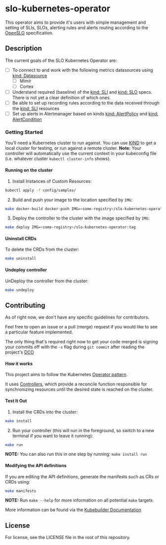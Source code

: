 # slo-kubernetes-operator
This operator aims to provide it's users with simple management and setting of SLIs, SLOs, alerting rules and alerts routing according to the
[OpenSLO](https://github.com/OpenSLO/OpenSLO) specification.

## Description
The current goals of the SLO Kubernetes Operator are:

- [ ] To connect to and work with the following metrics datasources using [kind: Datasource](https://github.com/OpenSLO/OpenSLO#datasource)
    - [ ] Mimir
    - [ ] Cortex
- [ ] Understand required (baseline) of the [kind: SLI](https://github.com/OpenSLO/OpenSLO#sli) and [kind: SLO](https://github.com/OpenSLO/OpenSLO#slo)
        specs. There is not yet a clear definition of which ones.
- [ ] Be able to set up recording rules according to the data received through the [kind: SLI](https://github.com/OpenSLO/OpenSLO#sli) resources
- [ ] Set up alerts in Alertmanager based on kinds [kind: AlertPolicy](https://github.com/OpenSLO/OpenSLO#alertpolicy) and
        [kind: AlertCondition](https://github.com/OpenSLO/OpenSLO#alertcondition)

### Getting Started
You’ll need a Kubernetes cluster to run against. You can use [KIND](https://sigs.k8s.io/kind) to get a local cluster for testing, or run against a remote cluster.
**Note:** Your controller will automatically use the current context in your kubeconfig file (i.e. whatever cluster `kubectl cluster-info` shows).

#### Running on the cluster
1. Install Instances of Custom Resources:

```sh
kubectl apply -f config/samples/
```

2. Build and push your image to the location specified by `IMG`:

```sh
make docker-build docker-push IMG=<some-registry>/slo-kubernetes-operator:tag
```

3. Deploy the controller to the cluster with the image specified by `IMG`:

```sh
make deploy IMG=<some-registry>/slo-kubernetes-operator:tag
```

#### Uninstall CRDs
To delete the CRDs from the cluster:

```sh
make uninstall
```

#### Undeploy controller
UnDeploy the controller from the cluster:

```sh
make undeploy
```

## Contributing
As of right now, we don't have any specific guidelines for contributors.

Feel free to open an issue or a pull (merge) request if
you would like to see a particular feature implemented.

The only thing that's required right now to get your code merged is signing your commits off with the `-s` flag during `git commit`
after reading the project's [DCO](DCO)

#### How it works
This project aims to follow the Kubernetes [Operator pattern](https://kubernetes.io/docs/concepts/extend-kubernetes/operator/).

It uses [Controllers](https://kubernetes.io/docs/concepts/architecture/controller/),
which provide a reconcile function responsible for synchronizing resources until the desired state is reached on the cluster.

#### Test It Out
1. Install the CRDs into the cluster:

```sh
make install
```

2. Run your controller (this will run in the foreground, so switch to a new terminal if you want to leave it running):

```sh
make run
```

**NOTE:** You can also run this in one step by running: `make install run`

#### Modifying the API definitions
If you are editing the API definitions, generate the manifests such as CRs or CRDs using:

```sh
make manifests
```

**NOTE:** Run `make --help` for more information on all potential `make` targets

More information can be found via the [Kubebuilder Documentation](https://book.kubebuilder.io/introduction.html)

## License

For license, see the LICENSE file in the root of this repository.
